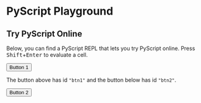 <script defer src="https://pyscript.net/unstable/pyscript.min.js"></script>

# PyScript Playground

## Try PyScript Online

Below, you can find a PyScript REPL that lets you try PyScript online.
Press <kbd>Shift</kbd>+<kbd>Enter</kbd> to evaluate a cell.

<input type="button" value="Button 1" id="btn1" >

The button above has id `"btn1"` and the button below has id `"btn2"`.

<input type="button" value="Button 2" id="btn2" >

<div id="pre-repl"></div>

<div>
    <py-repl id="my-repl" auto-generate="true"></py-repl>
</div>

<div id="post-repl"></div>
